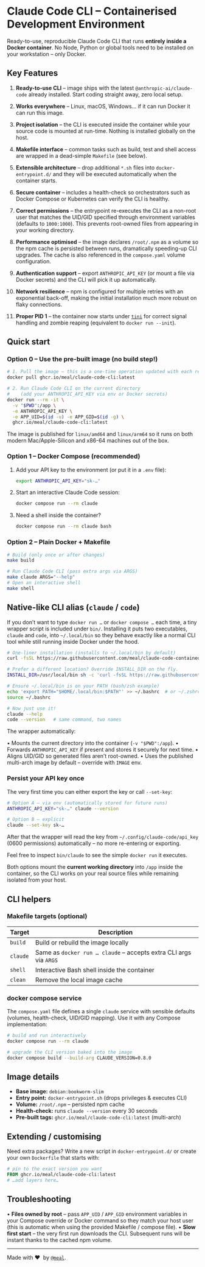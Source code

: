 # Claude Code CLI – Containerised Development Environment

Ready-to-use, reproducible Claude Code CLI that runs **entirely inside a Docker
container**.  No Node, Python or global tools need to be installed on your
workstation – only Docker.

## Key Features

1. **Ready-to-use CLI** – image ships with the latest `@anthropic-ai/claude-code`
   already installed.  Start coding straight away, zero local setup.
2. **Works everywhere** – Linux, macOS, Windows… if it can run Docker it can
   run this image.
3. **Project isolation** – the CLI is executed inside the container while your
   source code is mounted at run-time.  Nothing is installed globally on the
   host.
4. **Makefile interface** – common tasks such as build, test and shell access
   are wrapped in a dead-simple `Makefile` (see below).
5. **Extensible architecture** – drop additional `*.sh` files into
   `docker-entrypoint.d/` and they will be executed automatically when the
   container starts.
6. **Secure container** – includes a health-check so orchestrators such as
   Docker Compose or Kubernetes can verify the CLI is healthy.
7. **Correct permissions** – the entrypoint re-executes the CLI as a non-root
   user that matches the UID/GID specified through environment variables
   (defaults to `1000:1000`).  This prevents root-owned files from appearing in
   your working directory.
8. **Performance optimised** – the image declares `/root/.npm` as a volume so
   the npm cache is persisted between runs, dramatically speeding-up CLI
   upgrades.
   The cache is also referenced in the `compose.yaml` volume configuration.
9. **Authentication support** – export `ANTHROPIC_API_KEY` (or mount a file via
   Docker secrets) and the CLI will pick it up automatically.
10. **Network resilience** – npm is configured for multiple retries with an
    exponential back-off, making the initial installation much more robust on
    flaky connections.

11. **Proper PID 1** – the container now starts under [`tini`](https://github.com/krallin/tini)
    for correct signal handling and zombie reaping (equivalent to
    `docker run --init`).

## Quick start

### Option 0 – Use the pre-built image (no build step!)

```bash
# 1. Pull the image – this is a one-time operation updated with each release
docker pull ghcr.io/meal/claude-code-cli:latest

# 2. Run Claude Code CLI on the current directory
#    (add your ANTHROPIC_API_KEY via env or Docker secrets)
docker run --rm -it \
  -v "$PWD":/app \
  -e ANTHROPIC_API_KEY \
  -e APP_UID=$(id -u) -e APP_GID=$(id -g) \
  ghcr.io/meal/claude-code-cli:latest
```

The image is published for `linux/amd64` and `linux/arm64` so it runs on both
modern Mac/Apple-Silicon and x86-64 machines out of the box.


### Option 1 – Docker Compose (recommended)

1. Add your API key to the environment (or put it in a `.env` file):

   ```bash
   export ANTHROPIC_API_KEY="sk-…"
   ```

2. Start an interactive Claude Code session:

   ```bash
   docker compose run --rm claude
   ```

3. Need a shell inside the container?

   ```bash
   docker compose run --rm claude bash
   ```

### Option 2 – Plain Docker + Makefile

```bash
# Build (only once or after changes)
make build

# Run Claude Code CLI (pass extra args via ARGS)
make claude ARGS="--help"
# Open an interactive shell
make shell
```

## Native-like CLI alias (`claude` / `code`)

If you don’t want to type `docker run …` or `docker compose …` each time, a
tiny wrapper script is included under `bin/`.  Installing it puts two
executables, `claude` and `code`, into `~/.local/bin` so they behave exactly
like a normal CLI tool while still running inside Docker under the hood.

```bash
# One-liner installation (installs to ~/.local/bin by default)
curl -fsSL https://raw.githubusercontent.com/meal/claude-code-contained/main/install.sh | sh

# Prefer a different location? Override INSTALL_DIR on the fly.
INSTALL_DIR=/usr/local/bin sh -c 'curl -fsSL https://raw.githubusercontent.com/meal/claude-code-contained/main/install.sh | sh'

# Ensure ~/.local/bin is on your PATH (bash/zsh example)
echo 'export PATH="$HOME/.local/bin:$PATH"' >> ~/.bashrc  # or ~/.zshrc
source ~/.bashrc

# Now just use it!
claude --help
code --version   # same command, two names
```

The wrapper automatically:

• Mounts the current directory into the container (`-v "$PWD":/app`).
• Forwards `ANTHROPIC_API_KEY` if present and stores it securely for next time.
• Aligns UID/GID so generated files aren’t root-owned.
• Uses the published multi-arch image by default – override with `IMAGE` env.

### Persist your API key once

The very first time you can either export the key or call `--set-key`:

```bash
# Option A – via env (automatically stored for future runs)
ANTHROPIC_API_KEY="sk-…" claude --version

# Option B – explicit
claude --set-key sk-…
```

After that the wrapper will read the key from
`~/.config/claude-code/api_key` (0600 permissions) automatically – no more
re-entering or exporting.

Feel free to inspect `bin/claude` to see the simple `docker run` it executes.

Both options mount the **current working directory** into `/app` inside the
container, so the CLI works on your real source files while remaining isolated
from your host.

## CLI helpers

### Makefile targets (optional)

| Target    | Description                                                        |
|-----------|--------------------------------------------------------------------|
| `build`   | Build or rebuild the image locally                                  |
| `claude`  | Same as `docker run … claude` – accepts extra CLI args via `ARGS`  |
| `shell`   | Interactive Bash shell inside the container                        |
| `clean`   | Remove the local image cache                                       |

### docker compose service

The `compose.yaml` file defines a single `claude` service with sensible defaults
(volumes, health-check, UID/GID mapping).  Use it with any Compose
implementation:

```bash
# build and run interactively
docker compose run --rm claude

# upgrade the CLI version baked into the image
docker compose build --build-arg CLAUDE_VERSION=0.8.0
```

## Image details

* **Base image:** `debian:bookworm-slim`
* **Entry point:** `docker-entrypoint.sh` (drops privileges & executes CLI)
* **Volume:** `/root/.npm` – persisted npm cache
* **Health-check:** runs `claude --version` every 30 seconds
* **Pre-built tags:** `ghcr.io/meal/claude-code-cli:latest` (multi-arch)

## Extending / customising

Need extra packages?  Write a new script in `docker-entrypoint.d/` or create
your own `Dockerfile` that starts with:

```dockerfile
# pin to the exact version you want
FROM ghcr.io/meal/claude-code-cli:latest
# …add layers here…
```

## Troubleshooting

• **Files owned by root** – pass `APP_UID` / `APP_GID` environment variables in
  your Compose override or Docker command so they match your host user (this is
  automatic when using the provided Makefile / compose file).
• **Slow first start** – the very first run downloads the CLI. Subsequent runs
  will be instant thanks to the cached npm volume.

---

Made with ❤️ &nbsp;by
[`@meal`](https://github.com/meal).
